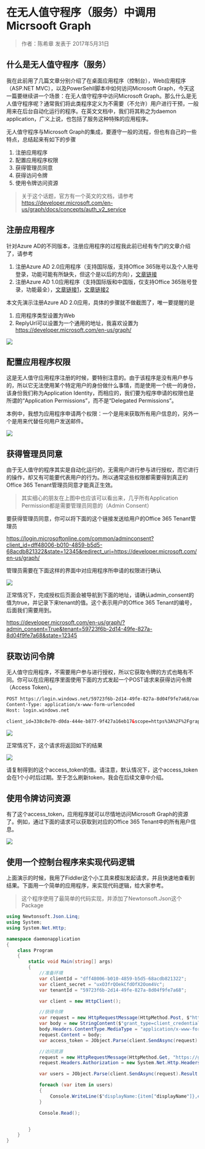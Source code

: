 # 在无人值守程序（服务）中调用Micrsooft Graph

> 作者：陈希章 发表于 2017年5月31日

## 什么是无人值守程序（服务）

我在此前用了几篇文章分别介绍了在桌面应用程序（控制台），Web应用程序（ASP.NET MVC），以及PowerSehll脚本中如何访问Microsoft Graph，今天这一篇要继续讲一个场景：在无人值守程序中访问Microsoft Graph。那么什么是无人值守程序呢？通常我们将此类程序定义为不需要（不允许）用户进行干预，一般用来在后台自动化运行的程序。在英文文档中，我们将其称之为daemon application，广义上说，也包括了服务这种特殊的应用程序。

无人值守程序与Microsoft Graph的集成，要遵守一般的流程，但也有自己的一些特点，总结起来有如下的步骤

1. 注册应用程序
1. 配置应用程序权限
1. 获得管理员同意
1. 获得访问令牌
1. 使用令牌访问资源

> 关于这个话题，官方有一个英文的文档，请参考 <https://developer.microsoft.com/en-us/graph/docs/concepts/auth_v2_service>

## 注册应用程序

针对Azure AD的不同版本，注册应用程序的过程我此前已经有专门的文章介绍了，请参考

1. 注册Azure AD 2.0应用程序（支持国际版，支持Office 365账号以及个人账号登录，功能可能有所缺失，但这个是以后的方向），[文章链接](applicationregisteration2.0.md)
1. 注册Azure AD 1.0应用程序（支持国际版和中国版，仅支持Office 365账号登录，功能最全），[文章链接1](applicationregisteration.md)，[文章链接2](chinaoffice365applicationregisteration.md)

本文先演示注册Azure AD 2.0应用，具体的步骤就不做截图了，唯一要提醒的是

1. 应用程序类型设置为Web
1. ReplyUrl可以设置为一个通用的地址，我喜欢设置为 <https://developer.microsoft.com/en-us/graph/>

![](images/daemonapplicationregistration-1.PNG)

## 配置应用程序权限

这是无人值守应用程序注册的时候，要特别注意的。由于该程序是没有用户参与的，所以它无法使用某个特定用户的身份做什么事情，而是使用一个统一的身份，该身份我们称为Application Identity，而相应的，我们要为程序申请的权限也是所谓的“Application Permissions”，而不是“Delegated Permissions”。

本例中，我想为应用程序申请两个权限：一个是用来获取所有用户信息的，另外一个是用来代替任何用户发送邮件。

![](images/daemonapplication-permissions.PNG)

## 获得管理员同意

由于无人值守的程序其实是自动化运行的，无需用户进行参与进行授权，而它进行的操作，却又有可能要代表用户的行为。所以通常这些权限都需要得到真正的Office 365 Tenant管理员同意才能真正生效。

> 其实细心的朋友在上图中也应该可以看出来，几乎所有Application Permission都是需要管理员同意的（Admin Consent）

要获得管理员同意，你可以将下面的这个链接发送给用户的Office 365 Tenant管理员

<https://login.microsoftonline.com/common/adminconsent?client_id=dff48006-b010-4859-b5d5-68acdb821322&state=12345&redirect_uri=https://developer.microsoft.com/en-us/graph/>

管理员需要在下面这样的界面中对应用程序所申请的权限进行确认

![](images/daemonapplication-adminconsent.png)

正常情况下，完成授权后页面会被导航到下面的地址，请确认admin_consent的值为true，并记录下来tenant的值。这个表示用户的Office 365 Tenant的编号，后面我们需要用到。

<https://developer.microsoft.com/en-us/graph/?admin_consent=True&tenant=59723f6b-2d14-49fe-827a-8d04f9fe7a68&state=12345>

## 获取访问令牌

无人值守应用程序，不需要用户参与进行授权，所以它获取令牌的方式也略有不同。你可以在应用程序里面使用下面的方式发起一个POST请求来获得访问令牌（Access Token）。

```HTML
POST https://login.windows.net/59723f6b-2d14-49fe-827a-8d04f9fe7a68/oauth2/token
Content-Type: application/x-www-form-urlencoded
Host: login.windows.net

client_id=338c8e70-d0da-444e-b877-9f427a16eb17&scope=https%3A%2F%2Fgraph.microsoft.com%2F.default&client_secret=8V59e4aBfNr6x4lN8EAMTisk3J7WRH+glZbvgMwdDQY=&grant_type=client_credentials
```

![](images/daemonapplication-fiddler-request.PNG)

正常情况下，这个请求将返回如下的结果

![](images/daemonapplication-fiddler-response.PNG)

请复制得到的这个access_token的值。请注意，默认情况下，这个access_token会在1个小时后过期。至于怎么刷新token，我会在后续文章中介绍。

## 使用令牌访问资源

有了这个access_token，应用程序就可以尽情地访问Microsoft Graph的资源了。例如，通过下面的请求可以获取到对应的Office 365 Tenant中的所有用户信息。

![](images/daemonapplication-getusers.PNG)

## 使用一个控制台程序来实现代码逻辑

上面演示的时候，我用了Fiddler这个小工具来模拟发起请求，并且快速地查看到结果。下面用一个简单的应用程序，来实现代码逻辑，给大家参考。
>这个程序使用了最简单的代码实现，并添加了Newtonsoft.Json这个Package

```C#
using Newtonsoft.Json.Linq;
using System;
using System.Net.Http;

namespace daemonapplication
{
    class Program
    {
        static void Main(string[] args)
        {
            //准备环境
            var clientId = "dff48006-b010-4859-b5d5-68acdb821322";
            var client_secret = "uxO3frQOekCfdOfX2Oom4Vc";
            var tenantId = "59723f6b-2d14-49fe-827a-8d04f9fe7a68";

            var client = new HttpClient();

            //获得令牌
            var request = new HttpRequestMessage(HttpMethod.Post, $"https://login.microsoftonline.com/{tenantId}/oauth2/v2.0/token");
            var body = new StringContent($"grant_type=client_credentials&client_id={clientId}&scope=https%3A%2F%2Fgraph.microsoft.com%2F.default&client_secret={client_secret}");
            body.Headers.ContentType.MediaType = "application/x-www-form-urlencoded";
            request.Content = body;
            var access_token = JObject.Parse(client.SendAsync(request).Result.Content.ReadAsStringAsync().Result)["access_token"].ToString();

            //访问资源
            request = new HttpRequestMessage(HttpMethod.Get, "https://graph.microsoft.com/v1.0/users");
            request.Headers.Authorization = new System.Net.Http.Headers.AuthenticationHeaderValue("Bearer", access_token);

            var users = JObject.Parse(client.SendAsync(request).Result.Content.ReadAsStringAsync().Result)["value"];

            foreach (var item in users)
            {
                Console.WriteLine($"displayName:{item["displayName"]},email:{item["email"]}");
            }

            Console.Read();


        }
    }
}
```